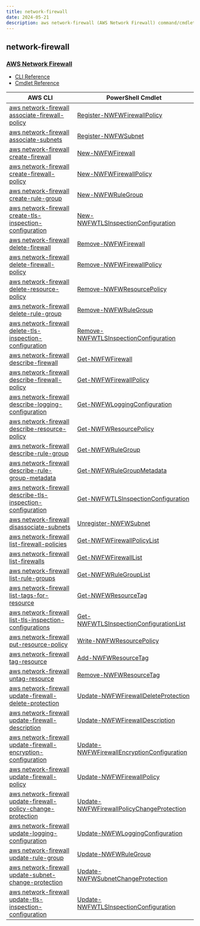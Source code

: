 ```yaml
---
title: network-firewall
date: 2024-05-21
description: aws network-firewall (AWS Network Firewall) command/cmdlet list.
---
```


## network-firewall

### [AWS Network Firewall](https://aws.amazon.com/network-firewall/)

* [CLI Reference](https://awscli.amazonaws.com/v2/documentation/api/latest/reference/network-firewall/index.html)
* [Cmdlet Reference](https://docs.aws.amazon.com/powershell/latest/reference/items/NetworkFirewall_cmdlets.html)

|AWS CLI|PowerShell Cmdlet|
|----|----|
|[aws network-firewall associate-firewall-policy](https://awscli.amazonaws.com/v2/documentation/api/latest/reference/network-firewall/associate-firewall-policy.html)|[Register-NWFWFirewallPolicy](https://docs.aws.amazon.com/powershell/latest/reference/items/Register-NWFWFirewallPolicy.html)|
|[aws network-firewall associate-subnets](https://awscli.amazonaws.com/v2/documentation/api/latest/reference/network-firewall/associate-subnets.html)|[Register-NWFWSubnet](https://docs.aws.amazon.com/powershell/latest/reference/items/Register-NWFWSubnet.html)|
|[aws network-firewall create-firewall](https://awscli.amazonaws.com/v2/documentation/api/latest/reference/network-firewall/create-firewall.html)|[New-NWFWFirewall](https://docs.aws.amazon.com/powershell/latest/reference/items/New-NWFWFirewall.html)|
|[aws network-firewall create-firewall-policy](https://awscli.amazonaws.com/v2/documentation/api/latest/reference/network-firewall/create-firewall-policy.html)|[New-NWFWFirewallPolicy](https://docs.aws.amazon.com/powershell/latest/reference/items/New-NWFWFirewallPolicy.html)|
|[aws network-firewall create-rule-group](https://awscli.amazonaws.com/v2/documentation/api/latest/reference/network-firewall/create-rule-group.html)|[New-NWFWRuleGroup](https://docs.aws.amazon.com/powershell/latest/reference/items/New-NWFWRuleGroup.html)|
|[aws network-firewall create-tls-inspection-configuration](https://awscli.amazonaws.com/v2/documentation/api/latest/reference/network-firewall/create-tls-inspection-configuration.html)|[New-NWFWTLSInspectionConfiguration](https://docs.aws.amazon.com/powershell/latest/reference/items/New-NWFWTLSInspectionConfiguration.html)|
|[aws network-firewall delete-firewall](https://awscli.amazonaws.com/v2/documentation/api/latest/reference/network-firewall/delete-firewall.html)|[Remove-NWFWFirewall](https://docs.aws.amazon.com/powershell/latest/reference/items/Remove-NWFWFirewall.html)|
|[aws network-firewall delete-firewall-policy](https://awscli.amazonaws.com/v2/documentation/api/latest/reference/network-firewall/delete-firewall-policy.html)|[Remove-NWFWFirewallPolicy](https://docs.aws.amazon.com/powershell/latest/reference/items/Remove-NWFWFirewallPolicy.html)|
|[aws network-firewall delete-resource-policy](https://awscli.amazonaws.com/v2/documentation/api/latest/reference/network-firewall/delete-resource-policy.html)|[Remove-NWFWResourcePolicy](https://docs.aws.amazon.com/powershell/latest/reference/items/Remove-NWFWResourcePolicy.html)|
|[aws network-firewall delete-rule-group](https://awscli.amazonaws.com/v2/documentation/api/latest/reference/network-firewall/delete-rule-group.html)|[Remove-NWFWRuleGroup](https://docs.aws.amazon.com/powershell/latest/reference/items/Remove-NWFWRuleGroup.html)|
|[aws network-firewall delete-tls-inspection-configuration](https://awscli.amazonaws.com/v2/documentation/api/latest/reference/network-firewall/delete-tls-inspection-configuration.html)|[Remove-NWFWTLSInspectionConfiguration](https://docs.aws.amazon.com/powershell/latest/reference/items/Remove-NWFWTLSInspectionConfiguration.html)|
|[aws network-firewall describe-firewall](https://awscli.amazonaws.com/v2/documentation/api/latest/reference/network-firewall/describe-firewall.html)|[Get-NWFWFirewall](https://docs.aws.amazon.com/powershell/latest/reference/items/Get-NWFWFirewall.html)|
|[aws network-firewall describe-firewall-policy](https://awscli.amazonaws.com/v2/documentation/api/latest/reference/network-firewall/describe-firewall-policy.html)|[Get-NWFWFirewallPolicy](https://docs.aws.amazon.com/powershell/latest/reference/items/Get-NWFWFirewallPolicy.html)|
|[aws network-firewall describe-logging-configuration](https://awscli.amazonaws.com/v2/documentation/api/latest/reference/network-firewall/describe-logging-configuration.html)|[Get-NWFWLoggingConfiguration](https://docs.aws.amazon.com/powershell/latest/reference/items/Get-NWFWLoggingConfiguration.html)|
|[aws network-firewall describe-resource-policy](https://awscli.amazonaws.com/v2/documentation/api/latest/reference/network-firewall/describe-resource-policy.html)|[Get-NWFWResourcePolicy](https://docs.aws.amazon.com/powershell/latest/reference/items/Get-NWFWResourcePolicy.html)|
|[aws network-firewall describe-rule-group](https://awscli.amazonaws.com/v2/documentation/api/latest/reference/network-firewall/describe-rule-group.html)|[Get-NWFWRuleGroup](https://docs.aws.amazon.com/powershell/latest/reference/items/Get-NWFWRuleGroup.html)|
|[aws network-firewall describe-rule-group-metadata](https://awscli.amazonaws.com/v2/documentation/api/latest/reference/network-firewall/describe-rule-group-metadata.html)|[Get-NWFWRuleGroupMetadata](https://docs.aws.amazon.com/powershell/latest/reference/items/Get-NWFWRuleGroupMetadata.html)|
|[aws network-firewall describe-tls-inspection-configuration](https://awscli.amazonaws.com/v2/documentation/api/latest/reference/network-firewall/describe-tls-inspection-configuration.html)|[Get-NWFWTLSInspectionConfiguration](https://docs.aws.amazon.com/powershell/latest/reference/items/Get-NWFWTLSInspectionConfiguration.html)|
|[aws network-firewall disassociate-subnets](https://awscli.amazonaws.com/v2/documentation/api/latest/reference/network-firewall/disassociate-subnets.html)|[Unregister-NWFWSubnet](https://docs.aws.amazon.com/powershell/latest/reference/items/Unregister-NWFWSubnet.html)|
|[aws network-firewall list-firewall-policies](https://awscli.amazonaws.com/v2/documentation/api/latest/reference/network-firewall/list-firewall-policies.html)|[Get-NWFWFirewallPolicyList](https://docs.aws.amazon.com/powershell/latest/reference/items/Get-NWFWFirewallPolicyList.html)|
|[aws network-firewall list-firewalls](https://awscli.amazonaws.com/v2/documentation/api/latest/reference/network-firewall/list-firewalls.html)|[Get-NWFWFirewallList](https://docs.aws.amazon.com/powershell/latest/reference/items/Get-NWFWFirewallList.html)|
|[aws network-firewall list-rule-groups](https://awscli.amazonaws.com/v2/documentation/api/latest/reference/network-firewall/list-rule-groups.html)|[Get-NWFWRuleGroupList](https://docs.aws.amazon.com/powershell/latest/reference/items/Get-NWFWRuleGroupList.html)|
|[aws network-firewall list-tags-for-resource](https://awscli.amazonaws.com/v2/documentation/api/latest/reference/network-firewall/list-tags-for-resource.html)|[Get-NWFWResourceTag](https://docs.aws.amazon.com/powershell/latest/reference/items/Get-NWFWResourceTag.html)|
|[aws network-firewall list-tls-inspection-configurations](https://awscli.amazonaws.com/v2/documentation/api/latest/reference/network-firewall/list-tls-inspection-configurations.html)|[Get-NWFWTLSInspectionConfigurationList](https://docs.aws.amazon.com/powershell/latest/reference/items/Get-NWFWTLSInspectionConfigurationList.html)|
|[aws network-firewall put-resource-policy](https://awscli.amazonaws.com/v2/documentation/api/latest/reference/network-firewall/put-resource-policy.html)|[Write-NWFWResourcePolicy](https://docs.aws.amazon.com/powershell/latest/reference/items/Write-NWFWResourcePolicy.html)|
|[aws network-firewall tag-resource](https://awscli.amazonaws.com/v2/documentation/api/latest/reference/network-firewall/tag-resource.html)|[Add-NWFWResourceTag](https://docs.aws.amazon.com/powershell/latest/reference/items/Add-NWFWResourceTag.html)|
|[aws network-firewall untag-resource](https://awscli.amazonaws.com/v2/documentation/api/latest/reference/network-firewall/untag-resource.html)|[Remove-NWFWResourceTag](https://docs.aws.amazon.com/powershell/latest/reference/items/Remove-NWFWResourceTag.html)|
|[aws network-firewall update-firewall-delete-protection](https://awscli.amazonaws.com/v2/documentation/api/latest/reference/network-firewall/update-firewall-delete-protection.html)|[Update-NWFWFirewallDeleteProtection](https://docs.aws.amazon.com/powershell/latest/reference/items/Update-NWFWFirewallDeleteProtection.html)|
|[aws network-firewall update-firewall-description](https://awscli.amazonaws.com/v2/documentation/api/latest/reference/network-firewall/update-firewall-description.html)|[Update-NWFWFirewallDescription](https://docs.aws.amazon.com/powershell/latest/reference/items/Update-NWFWFirewallDescription.html)|
|[aws network-firewall update-firewall-encryption-configuration](https://awscli.amazonaws.com/v2/documentation/api/latest/reference/network-firewall/update-firewall-encryption-configuration.html)|[Update-NWFWFirewallEncryptionConfiguration](https://docs.aws.amazon.com/powershell/latest/reference/items/Update-NWFWFirewallEncryptionConfiguration.html)|
|[aws network-firewall update-firewall-policy](https://awscli.amazonaws.com/v2/documentation/api/latest/reference/network-firewall/update-firewall-policy.html)|[Update-NWFWFirewallPolicy](https://docs.aws.amazon.com/powershell/latest/reference/items/Update-NWFWFirewallPolicy.html)|
|[aws network-firewall update-firewall-policy-change-protection](https://awscli.amazonaws.com/v2/documentation/api/latest/reference/network-firewall/update-firewall-policy-change-protection.html)|[Update-NWFWFirewallPolicyChangeProtection](https://docs.aws.amazon.com/powershell/latest/reference/items/Update-NWFWFirewallPolicyChangeProtection.html)|
|[aws network-firewall update-logging-configuration](https://awscli.amazonaws.com/v2/documentation/api/latest/reference/network-firewall/update-logging-configuration.html)|[Update-NWFWLoggingConfiguration](https://docs.aws.amazon.com/powershell/latest/reference/items/Update-NWFWLoggingConfiguration.html)|
|[aws network-firewall update-rule-group](https://awscli.amazonaws.com/v2/documentation/api/latest/reference/network-firewall/update-rule-group.html)|[Update-NWFWRuleGroup](https://docs.aws.amazon.com/powershell/latest/reference/items/Update-NWFWRuleGroup.html)|
|[aws network-firewall update-subnet-change-protection](https://awscli.amazonaws.com/v2/documentation/api/latest/reference/network-firewall/update-subnet-change-protection.html)|[Update-NWFWSubnetChangeProtection](https://docs.aws.amazon.com/powershell/latest/reference/items/Update-NWFWSubnetChangeProtection.html)|
|[aws network-firewall update-tls-inspection-configuration](https://awscli.amazonaws.com/v2/documentation/api/latest/reference/network-firewall/update-tls-inspection-configuration.html)|[Update-NWFWTLSInspectionConfiguration](https://docs.aws.amazon.com/powershell/latest/reference/items/Update-NWFWTLSInspectionConfiguration.html)|

